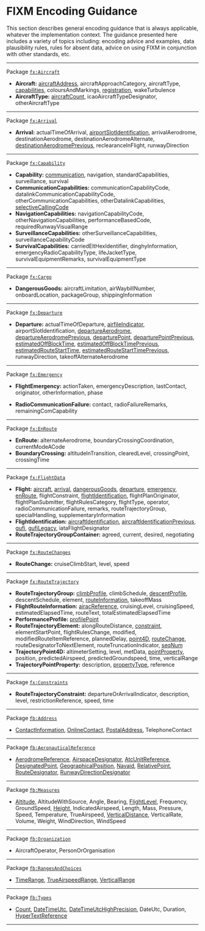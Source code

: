 # FIXM Encoding Guidance

This section describes general encoding guidance that is always applicable, whatever the implementation context. The guidance presented here includes a variety of topics including: encoding advice and examples, data plausibility rules, rules for absent data, advice on using FIXM in conjunction with other standards, etc.  

---
Package [`fx:Aircraft`]
- **Aircraft:** [aircraftAddress], aircraftApproachCategory, aircraftType, [capabilities], coloursAndMarkings, [registration], wakeTurbulence
- **AircraftType:** [aircraftCount], icaoAircraftTypeDesignator, otherAircraftType
---
Package [`fx:Arrival`]
- **Arrival:** actualTimeOfArrival, [airportSlotIdentification], arrivalAerodrome, destinationAerodrome, destinationAerodromeAlternate, [destinationAerodromePrevious], reclearanceInFlight, runwayDirection
---
Package [`fx:Capability`]
- **Capability:** [communication], navigation, standardCapabilities, surveillance, survival
- **CommunicationCapabilities:** communicationCapabilityCode, datalinkCommunicationCapabilityCode, otherCommunicationCapabilities, otherDatalinkCapabilities, [selectiveCallingCode]
- **NavigationCapabilities:** navigationCapabilityCode, otherNavigationCapabilities, performanceBasedCode, requiredRunwayVisualRange
- **SurveillanceCapabilities:** otherSurveillanceCapabilities, surveillanceCapabilityCode
- **SurvivalCapabilities:** carriedEltHexIdentifier, dinghyInformation, emergencyRadioCapabilityType, lifeJacketType, survivalEquipmentRemarks, survivalEquipmentType
---
Package [`fx:Cargo`]
- **DangerousGoods:** aircraftLimitation, airWaybillNumber, onboardLocation, packageGroup, shippingInformation
<!-- - **fx:DangerousGoodsPackageGroup:** dangerousGoodsPackage, shipmentDimensions -->
<!-- - **fx:DangerousGoodsPackage:** allPackedInOne, compatibilityGroup, dangerousGoodsLimitation, dangerousGoodsQuantity, hazardClass, packingGroup, properShippingName, radioactiveMaterials, shipmentDimensions, subsidiaryHazardClass, unNumber -->
---
Package [`fx:Departure`]
- **Departure:** actualTimeOfDeparture, [airfileIndicator], airportSlotIdentification, [departureAerodrome], [departureAerodromePrevious], [departurePoint], [departurePointPrevious], [estimatedOffBlockTime], [estimatedOffBlockTimePrevious], [estimatedRouteStartTime], [estimatedRouteStartTimePrevious], runwayDirection, takeoffAlternateAerodrome
---
Package [`fx:Emergency`]
- **FlightEmergency:** actionTaken, emergencyDescription, lastContact, originator, otherInformation, phase
<!-- - **fx:LastContactType:** lastContactFrequency, lastContactTime, lastContactUnit, position -->
- **RadioCommunicationFailure:** contact, radioFailureRemarks, remainingComCapability
---
Package [`fx:EnRoute`]
- **EnRoute:** alternateAerodrome, boundaryCrossingCoordination, currentModeACode
- **BoundaryCrossing:** altitudeInTransition, clearedLevel, crossingPoint, crossingTime
---
Package [`fx:FlightData`]
- **Flight:** [aircraft], [arrival], [dangerousGoods], [departure], [emergency], [enRoute], flightConstraint, [flightIdentification], flightPlanOriginator, flightPlanSubmitter, flightRulesCategory, flightType, operator, radioCommunicationFailure, remarks, routeTrajectoryGroup, specialHandling, supplementaryInformation
- **FlightIdentification:** [aircraftIdentification], [aircraftIdentificationPrevious], [gufi], [gufiLegacy], iataFlightDesignator
- **RouteTrajectoryGroupContainer:** agreed, current, desired, negotiating
---
Package [`fx:RouteChanges`]
- **RouteChange:** cruiseClimbStart, level, speed 
---
Package [`fx:RouteTrajectory`]
- **RouteTrajectoryGroup:** [climbProfile], climbSchedule, [descentProfile], descentSchedule, element, [routeInformation], takeoffMass
- **FlightRouteInformation:** [airacReference], cruisingLevel, cruisingSpeed, estimatedElapsedTime, routeText, totalEstimatedElapsedTime
- **PerformanceProfile:** [profilePoint]
- **RouteTrajectoryElement:** alongRouteDistance, [constraint], elementStartPoint, flightRulesChange, modified, modifiedRouteItemReference, plannedDelay, [point4D], [routeChange], routeDesignatorToNextElement, routeTruncationIndicator, [seqNum]
- **TrajectoryPoint4D:** altimeterSetting, level, metData, [pointProperty], position, predictedAirspeed, predictedGroundspeed, time, verticalRange
- **TrajectoryPointProperty:** description, [propertyType], reference
---
Package [`fx:Constraints`]
- **RouteTrajectoryConstraint:** departureOrArrivalIndicator, description, level, restrictionReference, speed, time
---
Package [`fb:Address`]
- [ContactInformation], [OnlineContact], [PostalAddress], TelephoneContact
---
Package [`fb:AeronauticalReference`]
- [AerodromeReference], [AirspaceDesignator], [AtcUnitReference], [DesignatedPoint], [GeographicalPosition], [Navaid], [RelativePoint], [RouteDesignator], [RunwayDirectionDesignator]
---
Package [`fb:Measures`]
- [Altitude], AltitudeWithSource, Angle, Bearing, [FlightLevel], Frequency, GroundSpeed, [Height], IndicatedAirspeed, Length, Mass, Pressure, Speed, Temperature, TrueAirspeed, [VerticalDistance], VerticalRate, Volume, Weight, WindDirection, WindSpeed
---
Package [`fb:Organization`]
- AircraftOperator, PersonOrOrganisation
---
Package [`fb:RangesAndChoices`]
- [TimeRange], [TrueAirspeedRange], [VerticalRange]
---
Package [`fb:Types`]
- [Count], [DateTimeUtc], [DateTimeUtcHighPrecision], DateUtc, Duration, [HyperTextReference]
---

<!----------------------------------------------------->
<!-- Links for fx:Aircraft -->
[`fx:Aircraft`]: https://fixm-ccb.github.io/fixm-user-manual-4.3.0-testing/#/general-guidance/fx_Aircraft
[aircraftAddress]: https://fixm-ccb.github.io/fixm-user-manual-4.3.0-testing/#/general-guidance/fx_Aircraft?id=aircraftaddress
[registration]: https://fixm-ccb.github.io/fixm-user-manual-4.3.0-testing/#/general-guidance/fx_Aircraft?id=registration
[capabilities]: https://fixm-ccb.github.io/fixm-user-manual-4.3.0-testing/#/general-guidance/fx_Capability
[aircraftCount]: https://fixm-ccb.github.io/fixm-user-manual-4.3.0-testing/#/general-guidance/fx_Aircraft?id=aircraftcount

<!-- Links for fx:Arrival -->
[`fx:Arrival`]: https://fixm-ccb.github.io/fixm-user-manual-4.3.0-testing/#/general-guidance/fx_Arrival
[destinationAerodromePrevious]: https://fixm-ccb.github.io/fixm-user-manual-4.3.0-testing/#/general-guidance/fx_FlightData?id=aircraftidentificationprevious

<!-- Links for fx:Capability -->
[`fx:Capability`]: https://fixm-ccb.github.io/fixm-user-manual-4.3.0-testing/#/general-guidance/fx_Capability
[communication]: https://fixm-ccb.github.io/fixm-user-manual-4.3.0-testing/#/general-guidance/fx_Capability?id=communication
[selectiveCallingCode]: https://fixm-ccb.github.io/fixm-user-manual-4.3.0-testing/#/general-guidance/fx_Capability?id=selectivecallingcode

<!-- Links for fx:Cargo -->
[`fx:Cargo`]: https://fixm-ccb.github.io/fixm-user-manual-4.3.0-testing/#/general-guidance/fx_Cargo

<!-- Links for fx:Departure -->
[`fx:Departure`]: https://fixm-ccb.github.io/fixm-user-manual-4.3.0-testing/#/general-guidance/fx_Departure
[airfileIndicator]: https://fixm-ccb.github.io/fixm-user-manual-4.3.0-testing/#/general-guidance/fx_Departure?id=airfileindicator
[airportslotidentification]: https://fixm-ccb.github.io/fixm-user-manual-4.3.0-testing/#/general-guidance/fx_Departure?id=airportslotidentification
[departureAerodrome]: https://fixm-ccb.github.io/fixm-user-manual-4.3.0-testing/#/general-guidance/fx_Departure?id=departureaerodrome-departurepoint
[departureAerodromePrevious]: https://fixm-ccb.github.io/fixm-user-manual-4.3.0-testing/#/general-guidance/fx_FlightData?id=aircraftidentificationprevious
[departurePoint]: https://fixm-ccb.github.io/fixm-user-manual-4.3.0-testing/#/general-guidance/fx_Departure?id=departureaerodrome-departurepoint
[departurePointPrevious]: https://fixm-ccb.github.io/fixm-user-manual-4.3.0-testing/#/general-guidance/fx_FlightData?id=aircraftidentificationprevious
[estimatedOffBlockTime]: https://fixm-ccb.github.io/fixm-user-manual-4.3.0-testing/#/general-guidance/fx_Departure?id=estimatedoffblocktime-estimatedroutestarttime
[estimatedOffBlockTimePrevious]: https://fixm-ccb.github.io/fixm-user-manual-4.3.0-testing/#/general-guidance/fx_FlightData?id=aircraftidentificationprevious
[estimatedRouteStartTime]: https://fixm-ccb.github.io/fixm-user-manual-4.3.0-testing/#/general-guidance/fx_Departure?id=estimatedoffblocktime-estimatedroutestarttime
[estimatedRouteStartTimePrevious]: https://fixm-ccb.github.io/fixm-user-manual-4.3.0-testing/#/general-guidance/fx_FlightData?id=aircraftidentificationprevious

<!-- Links for fx:Emergency -->
[`fx:Emergency`]: https://fixm-ccb.github.io/fixm-user-manual-4.3.0-testing/#/general-guidance/fx_Emergency

<!-- Links for fx:EnRoute -->
[`fx:EnRoute`]: https://fixm-ccb.github.io/fixm-user-manual-4.3.0-testing/#/general-guidance/fx_EnRoute

<!-- Links for fx:FlightData -->
[`fx:FlightData`]: https://fixm-ccb.github.io/fixm-user-manual-4.3.0-testing/#/general-guidance/fx_FlightData
[aircraft]: https://fixm-ccb.github.io/fixm-user-manual-4.3.0-testing/#/general-guidance/fx_Aircraft?id=encoding-guidance-for-fxaircraft
[arrival]: https://fixm-ccb.github.io/fixm-user-manual-4.3.0-testing/#/general-guidance/fx_Arrival?id=encoding-guidance-for-fxarrival
[dangerousGoods]: https://fixm-ccb.github.io/fixm-user-manual-4.3.0-testing/#/general-guidance/fx_Cargo?id=encoding-guidance-for-fxcargo
[departure]: https://fixm-ccb.github.io/fixm-user-manual-4.3.0-testing/#/general-guidance/fx_Departure?id=encoding-guidance-for-fxdeparture
[emergency]: https://fixm-ccb.github.io/fixm-user-manual-4.3.0-testing/#/general-guidance/fx_Emergency?id=encoding-guidance-for-fxemergency
[enRoute]: https://fixm-ccb.github.io/fixm-user-manual-4.3.0-testing/#/general-guidance/fx_EnRoute?id=encoding-guidance-for-fxenroute
[flightIdentification]: https://fixm-ccb.github.io/fixm-user-manual-4.3.0-testing/#/general-guidance/fx_FlightData?id=flightidentification
[aircraftIdentification]: https://fixm-ccb.github.io/fixm-user-manual-4.3.0-testing/#/general-guidance/fx_FlightData?id=aircraftidentification
[aircraftIdentificationPrevious]: https://fixm-ccb.github.io/fixm-user-manual-4.3.0-testing/#/general-guidance/fx_FlightData?id=aircraftidentificationprevious
[gufi]: https://fixm-ccb.github.io/fixm-user-manual-4.3.0-testing/#/general-guidance/fx_FlightData?id=gufi
[gufiLegacy]: https://fixm-ccb.github.io/fixm-user-manual-4.3.0-testing/#/general-guidance/fx_FlightData?id=compatibility-with-fixm-core-420

<!-- Links for fx:RouteChanges -->
[`fx:RouteChanges`]: https://fixm-ccb.github.io/fixm-user-manual-4.3.0-testing/#/general-guidance/fx_RouteChanges

<!-- Links for fx:RouteTrajectory -->
[`fx:RouteTrajectory`]: https://fixm-ccb.github.io/fixm-user-manual-4.3.0-testing/#/general-guidance/fx_RouteTrajectory
[climbProfile]: https://fixm-ccb.github.io/fixm-user-manual-4.3.0-testing/#/general-guidance/fx_RouteTrajectory?id=climbprofile-descentprofile
[descentProfile]: https://fixm-ccb.github.io/fixm-user-manual-4.3.0-testing/#/general-guidance/fx_RouteTrajectory?id=climbprofile-descentprofile
[profilePoint]: https://fixm-ccb.github.io/fixm-user-manual-4.3.0-testing/#/general-guidance/fx_RouteTrajectory?id=climbprofile-descentprofile
[routeInformation]: https://fixm-ccb.github.io/fixm-user-manual-4.3.0-testing/#/general-guidance/fx_RouteTrajectory?id=routeinformation
[point4D]: https://fixm-ccb.github.io/fixm-user-manual-4.3.0-testing/#/general-guidance/fx_RouteTrajectory?id=point4d
[pointProperty]: https://fixm-ccb.github.io/fixm-user-manual-4.3.0-testing/#/general-guidance/fx_RouteTrajectory?id=pointproperty
[propertyType]: https://fixm-ccb.github.io/fixm-user-manual-4.3.0-testing/#/general-guidance/fx_RouteTrajectory?id=pointproperty
[element]: https://fixm-ccb.github.io/fixm-user-manual-4.3.0-testing/#/general-guidance/fx_RouteTrajectory?id=element
[airacReference]: https://fixm-ccb.github.io/fixm-user-manual-4.3.0-testing/#/general-guidance/fx_RouteTrajectory?id=airacreference
[constraint]: https://fixm-ccb.github.io/fixm-user-manual-4.3.0-testing/#/general-guidance/fx_Constraints?id=encoding-guidance-for-fxconstraints
[routeChange]: https://fixm-ccb.github.io/fixm-user-manual-4.3.0-testing/#/general-guidance/fx_RouteChanges?id=encoding-guidance-for-fxroutechanges
[seqNum]: https://fixm-ccb.github.io/fixm-user-manual-4.3.0-testing/#/general-guidance/fb_Types?id=count-sequence-numbers

<!-- Links for fx:Constraints -->
[`fx:Constraints`]: https://fixm-ccb.github.io/fixm-user-manual-4.3.0-testing/#/general-guidance/fx_Constraints

<!-- Links for fb:Address -->
[`fb:Address`]: https://fixm-ccb.github.io/fixm-user-manual-4.3.0-testing/#/general-guidance/fb_Address
[ContactInformation]: https://fixm-ccb.github.io/fixm-user-manual-4.3.0-testing/#/general-guidance/fb_Address?id=contactinformation
[OnlineContact]: https://fixm-ccb.github.io/fixm-user-manual-4.3.0-testing/#/general-guidance/fb_Address?id=onlinecontact
[PostalAddress]: https://fixm-ccb.github.io/fixm-user-manual-4.3.0-testing/#/general-guidance/fb_Address?id=postaladdress

<!-- Links for fb:AeronauticalReference -->
[`fb:AeronauticalReference`]: https://fixm-ccb.github.io/fixm-user-manual-4.3.0-testing/#/general-guidance/fb_AeronauticalReference
[AerodromeReference]: https://fixm-ccb.github.io/fixm-user-manual-4.3.0-testing/#/general-guidance/fb_AeronauticalReference?id=aerodromereference
[AirspaceDesignator]: https://fixm-ccb.github.io/fixm-user-manual-4.3.0-testing/#/general-guidance/fb_AeronauticalReference?id=airspacedesignator
[AtcUnitReference]: https://fixm-ccb.github.io/fixm-user-manual-4.3.0-testing/#/general-guidance/fb_AeronauticalReference?id=atcunitreference
[DesignatedPoint]: https://fixm-ccb.github.io/fixm-user-manual-4.3.0-testing/#/general-guidance/fb_AeronauticalReference?id=designatedpoint
[GeographicalPosition]: https://fixm-ccb.github.io/fixm-user-manual-4.3.0-testing/#/general-guidance/fb_AeronauticalReference?id=geographicalposition
[Navaid]: https://fixm-ccb.github.io/fixm-user-manual-4.3.0-testing/#/general-guidance/fb_AeronauticalReference?id=navaid
[RelativePoint]: https://fixm-ccb.github.io/fixm-user-manual-4.3.0-testing/#/general-guidance/fb_AeronauticalReference?id=relativepoint
[RouteDesignator]: https://fixm-ccb.github.io/fixm-user-manual-4.3.0-testing/#/general-guidance/fb_AeronauticalReference?id=routedesignator
[RunwayDirectionDesignator]: https://fixm-ccb.github.io/fixm-user-manual-4.3.0-testing/#/general-guidance/fb_AeronauticalReference?id=runwaydirectiondesignator

<!-- Links for fb:Measures -->
[`fb:Measures`]: https://fixm-ccb.github.io/fixm-user-manual-4.3.0-testing/#/general-guidance/fb_Measures
[VerticalDistance]: https://fixm-ccb.github.io/fixm-user-manual-4.3.0-testing/#/general-guidance/fb_Measures?id=verticaldistance
[Altitude]: https://fixm-ccb.github.io/fixm-user-manual-4.3.0-testing/#/general-guidance/fb_Measures?id=verticaldistance
[FlightLevel]: https://fixm-ccb.github.io/fixm-user-manual-4.3.0-testing/#/general-guidance/fb_Measures?id=verticaldistance
[Height]: https://fixm-ccb.github.io/fixm-user-manual-4.3.0-testing/#/general-guidance/fb_Measures?id=verticaldistance

<!-- Links for fb:Organization -->
[`fb:Organization`]: https://fixm-ccb.github.io/fixm-user-manual-4.3.0-testing/#/general-guidance/fb_Organization

<!-- Links for fb:RangesAndChoices -->
[`fb:RangesAndChoices`]: https://fixm-ccb.github.io/fixm-user-manual-4.3.0-testing/#/general-guidance/fb_RangesAndChoice
[TimeRange]: https://fixm-ccb.github.io/fixm-user-manual-4.3.0-testing/#/general-guidance/fb_RangesAndChoice?id=timerange
[TrueAirspeedRange]: https://fixm-ccb.github.io/fixm-user-manual-4.3.0-testing/#/general-guidance/fb_RangesAndChoice?id=trueairspeedrange
[VerticalRange]: https://fixm-ccb.github.io/fixm-user-manual-4.3.0-testing/#/general-guidance/fb_RangesAndChoice?id=verticalrange

<!-- Links for fb:Types -->
[`fb:Types`]: https://fixm-ccb.github.io/fixm-user-manual-4.3.0-testing/#/general-guidance/fb_Types
[Count]: https://fixm-ccb.github.io/fixm-user-manual-4.3.0-testing/#/general-guidance/fb_Types?id=count-sequence-numbers
[DateTimeUtc]: https://fixm-ccb.github.io/fixm-user-manual-4.3.0-testing/#/general-guidance/fb_Types?id=datetimeutchighprecision
[DateTimeUtcHighPrecision]: https://fixm-ccb.github.io/fixm-user-manual-4.3.0-testing/#/general-guidance/fb_Types?id=datetimeutchighprecision
[HyperTextReference]: https://fixm-ccb.github.io/fixm-user-manual-4.3.0-testing/#/general-guidance/fb_AeronauticalReference?id=href
<!----------------------------------------------------->

